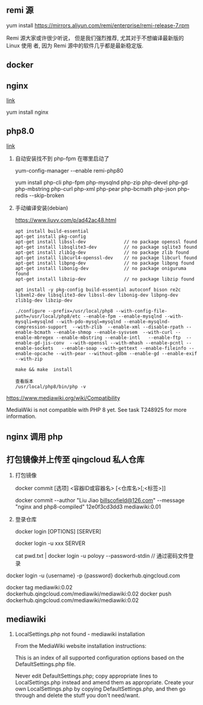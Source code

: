 ## remi 源

yum install https://mirrors.aliyun.com/remi/enterprise/remi-release-7.rpm

Remi 源大家或许很少听说， 但是我们强烈推荐, 尤其对于不想编译最新版的 Linux 使用
者, 因为 Remi 源中的软件几乎都是最新稳定版.


## docker 



## nginx

[link](https://www.liuvv.com/p/ad42ac48.html)

yum install nginx


## php8.0

[link](https://www.liuvv.com/p/ad42ac48.html)

1. 自动安装找不到 php-fpm 在哪里启动了

    yum-config-manager --enable remi-php80

    yum install  php-cli php-fpm php-mysqlnd php-zip php-devel php-gd php-mbstring php-curl php-xml php-pear php-bcmath php-json php-redis  --skip-broken

2. 手动编译安装(debian)

    https://www.liuvv.com/p/ad42ac48.html

    ```
    apt install build-essential
    apt-get install pkg-config
    apt-get install libssl-dev              // no package openssl found
    apt-get install libsqlite3-dev          // no package sqlite3 found
    apt-get install zlib1g-dev              // no package zlib found
    apt-get install libcurl4-openssl-dev    // no package libcurl found
    apt-get install libpng-dev              // no package libpng found
    apt-get install libonig-dev             // no package oniguruma found
    apt-get install libzip-dev              // no package libzip found

    apt install -y pkg-config build-essential autoconf bison re2c libxml2-dev libsqlite3-dev libssl-dev libonig-dev libpng-dev zlib1g-dev libzip-dev

    ./configure --prefix=/usr/local/php8 --with-config-file-path=/usr/local/php8/etc --enable-fpm --enable-mysqlnd --with-mysqli=mysqlnd --with-pdo-mysql=mysqlnd --enable-mysqlnd-compression-support  --with-zlib  --enable-xml --disable-rpath --enable-bcmath --enable-shmop --enable-sysvsem  --with-curl --enable-mbregex --enable-mbstring --enable-intl   --enable-ftp  --enable-gd-jis-conv  --with-openssl --with-mhash --enable-pcntl --enable-sockets   --enable-soap --with-gettext --enable-fileinfo --enable-opcache --with-pear --without-gdbm --enable-gd --enable-exif --with-zip

    make && make  install

    查看版本
    /usr/local/php8/bin/php -v
    ```

https://www.mediawiki.org/wiki/Compatibility

MediaWiki is not compatible with PHP 8 yet. See task T248925 for more information.




## nginx 调用 php



## 打包镜像并上传至 qingcloud 私人仓库


1. 打包镜像

    docker commit [选项] <容器ID或容器名>  [<仓库名>[;<标签>]]

    docker commit --author "Liu Jiao <billscofield@126.com>" --message "nginx and php8-compiled" 12e0f3cd3dd3 mediawiki:0.01

2. 登录仓库
    
    docker login [OPTIONS] [SERVER]

    docker login -u xxx SERVER

    cat pwd.txt | docker login -u poloyy --password-stdin               // 通过密码文件登录


docker login -u {username} -p {password} dockerhub.qingcloud.com

docker tag mediawiki:0.02 dockerhub.qingcloud.com/mediawiki/mediawiki:0.02
docker push dockerhub.qingcloud.com/mediawiki/mediawiki:0.02



## mediawiki

1. LocalSettings.php not found - mediawiki installation

    From the MediaWiki website installation instructions:

    This is an index of all supported configuration options based on the DefaultSettings.php file.

    Never edit DefaultSettings.php; copy appropriate lines to LocalSettings.php instead and amend them as appropriate.
    Create your own LocalSettings.php by copying DefaultSettings.php, and then go through and delete the stuff you don't need/want.
